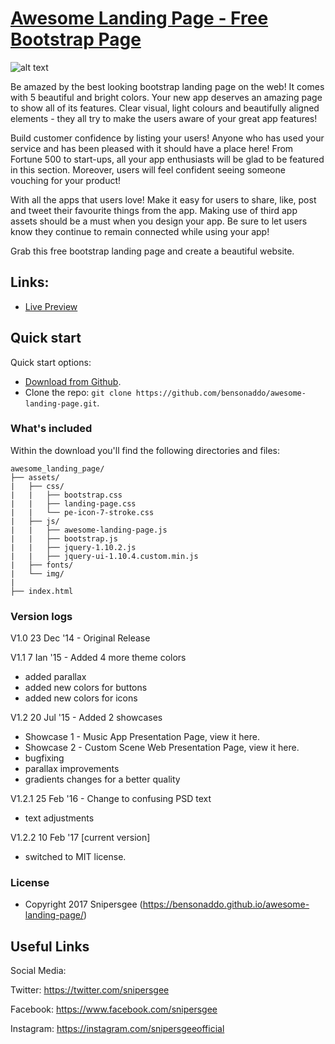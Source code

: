 # [Awesome Landing Page - Free Bootstrap Page](https://bensonaddo.github.io/awesome-landing-page/)

![alt text](https://s3.amazonaws.com/creativetim_bucket/products/27/original/opt_alp_thumbnail.jpg 'Awesome Landing Page')

Be amazed by the best looking bootstrap landing page on the web! It comes with 5 beautiful and bright colors. Your new app deserves an amazing page to show all of its features. Clear visual, light colours and beautifully aligned elements - they all try to make the users aware of your great app features!

Build customer confidence by listing your users! Anyone who has used your service and has been pleased with it should have a place here! From Fortune 500 to start-ups, all your app enthusiasts will be glad to be featured in this section. Moreover, users will feel confident seeing someone vouching for your product!

With all the apps that users love! Make it easy for users to share, like, post and tweet their favourite things from the app. Making use of third app assets should be a must when you design your app. Be sure to let users know they continue to remain connected while using your app!

Grab this free bootstrap landing page and create a beautiful website.

## Links:

- [Live Preview](https://bensonaddo.github.io/awesome-landing-page/)

## Quick start

Quick start options:

- [Download from Github](https://github.com/bensonaddo/awesome-landing-page/archive/refs/heads/main.zip).
- Clone the repo: `git clone https://github.com/bensonaddo/awesome-landing-page.git`.

### What's included

Within the download you'll find the following directories and files:

```
awesome_landing_page/
├── assets/
|   ├── css/
|   |   ├── bootstrap.css
|   |   ├── landing-page.css
|   |   └── pe-icon-7-stroke.css
|   ├── js/
|   |   ├── awesome-landing-page.js
|   |   ├── bootstrap.js
|   |   ├── jquery-1.10.2.js
|   |   ├── jquery-ui-1.10.4.custom.min.js
|   ├── fonts/
|   └── img/
|
├── index.html

```

### Version logs

V1.0 23 Dec '14 - Original Release

V1.1 7 Ian '15 - Added 4 more theme colors

- added parallax
- added new colors for buttons
- added new colors for icons

V1.2 20 Jul '15 - Added 2 showcases

- Showcase 1 - Music App Presentation Page, view it here.
- Showcase 2 - Custom Scene Web Presentation Page, view it here.
- bugfixing
- parallax improvements
- gradients changes for a better quality

V1.2.1 25 Feb '16 - Change to confusing PSD text

- text adjustments

V1.2.2 10 Feb '17 [current version]

- switched to MIT license.

### License

- Copyright 2017 Snipersgee (https://bensonaddo.github.io/awesome-landing-page/)

## Useful Links

Social Media:

Twitter: <https://twitter.com/snipersgee>

Facebook: <https://www.facebook.com/snipersgee>

Instagram: <https://instagram.com/snipersgeeofficial>
